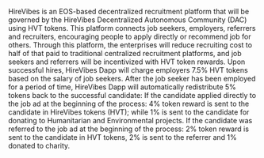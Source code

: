 HireVibes is an EOS-based decentralized recruitment platform that will be governed by the HireVibes Decentralized Autonomous Community (DAC) using HVT tokens. This platform connects job seekers, employers, referrers and recruiters, encouraging people to apply directly or recommend job for others.
Through this platform, the enterprises will reduce recruiting cost to half of that paid to traditional centralized recruitment platforms, and job seekers and referrers will be incentivized with HVT token rewards. Upon successful hires, HireVibes Dapp will charge employers 7.5% HVT tokens based on the salary of job seekers. After the job seeker has been employed for a period of time, HireVibes Dapp will automatically redistribute 5% tokens back to the successful candidate:
If the candidate applied directly to the job ad at the beginning of the process: 4% token reward is sent to the candidate in HireVibes tokens (HVT); while 1% is sent to the candidate for donating to Humanitarian and Environmental projects.
If the candidate was referred to the job ad at the beginning of the process: 2% token reward is sent to the candidate in HVT tokens, 2% is sent to the referrer and 1% donated to charity.